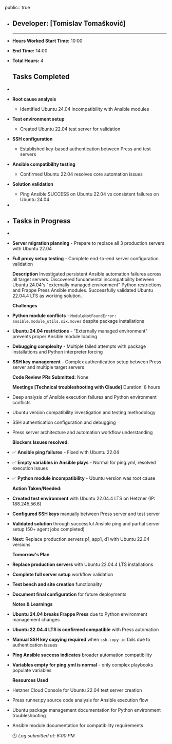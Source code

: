 public:: true

- ## Developer: [Tomislav Tomašković]
  
  ---
- **Hours Worked**
  **Start Time:** 10:00
- **End Time:** 14:00
- **Total Hours:** 4
  ## Tasks Completed
-
- **Root cause analysis**
	- Identified Ubuntu 24.04 incompatibility with Ansible modules
- **Test environment setup**
	- Created Ubuntu 22.04 test server for validation
- **SSH configuration**
	- Established key-based authentication between Press and test servers
- **Ansible compatibility testing**
	- Confirmed Ubuntu 22.04 resolves core automation issues
- **Solution validation**
	- Ping Ansible SUCCESS on Ubuntu 22.04 vs consistent failures on Ubuntu 24.04
-
- ## Tasks in Progress
-
- **Server migration planning** - Prepare to replace all 3 production servers with Ubuntu 22.04
- **Full proxy setup testing** - Complete end-to-end server configuration validation
  
  **Description**
  Investigated persistent Ansible automation failures across all target servers. Discovered fundamental incompatibility between Ubuntu 24.04's "externally managed environment" Python restrictions and Frappe Press Ansible modules. Successfully validated Ubuntu 22.04.4 LTS as working solution.
  
  **Challenges**
- **Python module conflicts** - `ModuleNotFoundError: ansible.module_utils.six.moves` despite package installations
- **Ubuntu 24.04 restrictions** - "Externally managed environment" prevents proper Ansible module loading
- **Debugging complexity** - Multiple failed attempts with package installations and Python interpreter forcing
- **SSH key management** - Complex authentication setup between Press server and multiple target servers
  
  **Code Review**
  **PRs Submitted:** None
  
  **Meetings**
  **[Technical troubleshooting with Claude]** Duration: 8 hours
- Deep analysis of Ansible execution failures and Python environment conflicts
- Ubuntu version compatibility investigation and testing methodology
- SSH authentication configuration and debugging
- Press server architecture and automation workflow understanding
  
  **Blockers**
  **Issues resolved:**
- ✅ **Ansible ping failures** - Fixed with Ubuntu 22.04
- ✅ **Empty variables in Ansible plays** - Normal for ping.yml, resolved execution issues
- ✅ **Python module incompatibility** - Ubuntu version was root cause
  
  **Action Taken/Needed:**
- **Created test environment** with Ubuntu 22.04.4 LTS on Hetzner (IP: 188.245.56.6)
- **Configured SSH keys** manually between Press server and test server
- **Validated solution** through successful Ansible ping and partial server setup (50+ agent jobs completed)
- **Next**: Replace production servers p1, app1, d1 with Ubuntu 22.04 versions
  
  **Tomorrow's Plan**
- **Replace production servers** with Ubuntu 22.04.4 LTS installations
- **Complete full server setup** workflow validation
- **Test bench and site creation** functionality
- **Document final configuration** for future deployments
  
  **Notes & Learnings**
- **Ubuntu 24.04 breaks Frappe Press** due to Python environment management changes
- **Ubuntu 22.04.4 LTS is confirmed compatible** with Press automation
- **Manual SSH key copying required** when `ssh-copy-id` fails due to authentication issues
- **Ping Ansible success indicates** broader automation compatibility
- **Variables empty for ping.yml is normal** - only complex playbooks populate variables
  
  **Resources Used**
- Hetzner Cloud Console for Ubuntu 22.04 test server creation
- Press runner.py source code analysis for Ansible execution flow
- Ubuntu package management documentation for Python environment troubleshooting
- Ansible module documentation for compatibility requirements
  
  🕓 *Log submitted at: 6:00 PM*